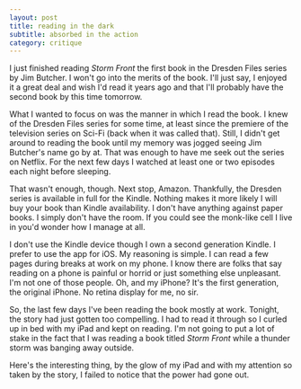 ```yaml
---
layout: post
title: reading in the dark
subtitle: absorbed in the action
category: critique
---
```


I just finished reading _Storm Front_ the first book in the Dresden Files series by Jim Butcher. I won't go into the merits of the book. I'll just say, I enjoyed it a great deal and wish I'd read it years ago and that I'll probably have the second book by this time tomorrow.

What I wanted to focus on was the manner in which I read the book. I knew of the Dresden Files series for some time, at least since the premiere of the television series on Sci-Fi (back when it was called that). Still, I didn't get around to reading the book until my memory was jogged seeing Jim Butcher's name go by at. That was enough to have me seek out the series on Netflix. For the next few days I watched at least one or two episodes each night before sleeping.

That wasn't enough, though. Next stop, Amazon. Thankfully, the Dresden series is available in full for the Kindle. Nothing makes it more likely I will buy your book than Kindle availability. I don't have anything against paper books. I simply don't have the room. If you could see the monk-like cell I live in you'd wonder how I manage at all.

I don't use the Kindle device though I own a second generation Kindle. I prefer to use the app for iOS. My reasoning is simple. I can read a few pages during breaks at work on my phone. I know there are folks that say reading on a phone is painful or horrid or just something else unpleasant. I'm not one of those people. Oh, and my iPhone? It's the first generation, the original iPhone. No retina display for me, no sir.

So, the last few days I've been reading the book mostly at work. Tonight, the story had just gotten too compelling. I had to read it through so I curled up in bed with my iPad and kept on reading. I'm not going to put a lot of stake in the fact that I was reading a book titled _Storm Front_ while a thunder storm was banging away outside.

Here's the interesting thing, by the glow of my iPad and with my attention so taken by the story, I failed to notice that the power had gone out.
